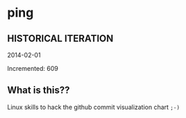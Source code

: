 # ping

## HISTORICAL ITERATION
2014-02-01

Incremented: 609

## What is this?? 
Linux skills to hack the github commit visualization chart `;-)`
